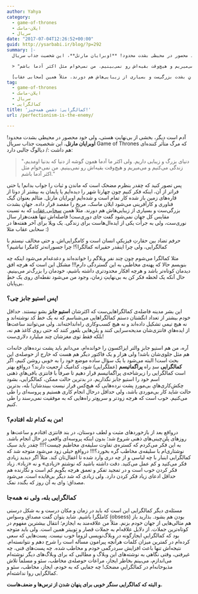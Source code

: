 ```yaml
---
author: Yahya
category:
  - game-of-thrones
  - ایلان-ماسک
  - سریال
date: "2017-07-04T12:26:52+00:00"
guid: http://ysarbabi.ir/blog/?p=292
summary: |-
  آدم است دیگر، بخشی از بی‌نهایتِ هستی، ولی خود محصور در محیطی بشدت محدود! **اوبرایان مارتل**، این شخصیت جذاب سریال Game of Thrones که مرگ متأثر کننده‌ای هم داشت :/ دیالوگ جالبی دارد:

  > "دنیای بزرگ و زیبایی داریم. ولی اکثر ما آدما همون گوشه از دنیا که بدنیا اومدیم، زندگی می‌کنیم و می‌میریم و هیچ‌وقت بقیه‌اش رو نمی‌بینیم. من نمی‌خوام مثل اکثر آدما باشم."

  پس تصور کنید که چقدر بنظرم مضحک است که ماندن و ثبات را جواب بدانم!‌ یا حتی فراتر از آن، اینکه فکر کنیم چون چهارتا شهر را دیده‌ایم یا پایمان به بیشتر از دوتا از قاره‌های زمین باز شده کار تمام است و شده‌ایم اوبرایان مارتل. مثالم بعنوان گیک فناوری و کارآفرینی می‌شود ایلان ماسک، مریخ را مقصد قرار داده. جهانِ بشدت بزرگی‌ست و بسیاری از زیبایی‌هاش هم دورند. مثلاً همین [سحابی عقاب](https://en.wikipedia.org/wiki/Eagle_Nebula) که به نسبت مقایس کل جهان نمی‌شود گفت جای دوری‌ست! فاصله‌اش تنها هفت‌هزار سال نوری‌ست، ولی به جرأت یکی از ایده‌ال‌هاست برای زندگی. یک ویلا برای آخر هفته‌ها در سحابی عقاب مثلا :)
tag:
  - game-of-thrones
  - ایلان-ماسک
  - سریال
  - کمالگرایی
title: 'کمالگرایی: دشمن همه‌چیز!'
url: /perfectionism-is-the-enemy/

---
```

آدم است دیگر، بخشی از بی‌نهایتِ هستی، ولی خود محصور در محیطی بشدت محدود! **اوبرایان مارتل**، این شخصیت جذاب سریال Game of Thrones که مرگ متأثر کننده‌ای هم داشت :/ دیالوگ جالبی دارد:

> "دنیای بزرگ و زیبایی داریم. ولی اکثر ما آدما همون گوشه از دنیا که بدنیا اومدیم، زندگی می‌کنیم و می‌میریم و هیچ‌وقت بقیه‌اش رو نمی‌بینیم. من نمی‌خوام مثل اکثر آدما باشم."

پس تصور کنید که چقدر بنظرم مضحک است که ماندن و ثبات را جواب بدانم!‌ یا حتی فراتر از آن، اینکه فکر کنیم چون چهارتا شهر را دیده‌ایم یا پایمان به بیشتر از دوتا از قاره‌های زمین باز شده کار تمام است و شده‌ایم اوبرایان مارتل. مثالم بعنوان گیک فناوری و کارآفرینی می‌شود ایلان ماسک، مریخ را مقصد قرار داده. جهانِ بشدت بزرگی‌ست و بسیاری از زیبایی‌هاش هم دورند. مثلاً همین [سحابی عقاب](https://en.wikipedia.org/wiki/Eagle_Nebula) که به نسبت مقایس کل جهان نمی‌شود گفت جای دوری‌ست! فاصله‌اش تنها هفت‌هزار سال نوری‌ست، ولی به جرأت یکی از ایده‌ال‌هاست برای زندگی. یک ویلا برای آخر هفته‌ها در سحابی عقاب مثلا :)

حرفم تضاد بین حقارتِ فیزیکیِ انسان است و کامگرایی‌اش. و حتی مخالف نیستم با کمالگرایی، ولی چرا اینقدر حقیرانه کمالگرا؟! چرا جسورانه‌تر کامگرا نباشیم؟

مثلا کمالگرا می‌شوم چون چند نفر وبلاگم را خوانده‌اند و دغدغه‌ام می‌شود اینکه چه بنویسم حالا که پهنه‌ی مخاطبی به این گستردگی دارم!!! مشکل این است که هرچه افق دیدمان کوتاه‌تر باشد و هرچه افکار محدودتری داشته باشیم، خودمان را بزرگ‌تر می‌بینیم. حال آنکه یک لحظه فکر کن به بی‌نهایتِ‌ زمان، وجود من می‌شود نقطه‌ای روی یک خطِ بی‌پایان.

### پس استیو جابز چی؟!

این بشر مدینه فاضله‌ی کمالگراهایی‌ست که اکثرشان **استیو جابز** بشو نیستند. حداقل خودم بیشتر از تعداد انگشتان دستم کمالگراهایی می‌شناسم که نه یک خط کد نوشته‌اند و نه هیچ تیمی تشکیل داده‌اند و نه هیچ کسب‌وکاری راه‌انداخته‌اند. ولی می‌توانند ساعت‌ها از ایده‌هایِ فانتزی‌شان مدیحه‌سرایی کنند و پلن‌هایی بلغور کنند که حتی روی کاغذ هم نه، بلکه فقط توی مغزشان چند میلیارد دلاری‌ست!

آره، من هم استیو جابزِ والتر ایزاکسون را خوانده‌ام، می‌دانم باید پشت نرده‌های خانه‌ات هم مثل جلوی‌شان باشد! ولی هزار و یک فاکتور دیگر هم هست که خارج از حوصله‌ی این بحث است! البته می‌شود با یک سؤال ساده موضع خود را به خوبی روشن کنیم، اگر **کمالگرایی** سدِ راه **پراگماتیسم** (عملگرایی) شود، کدامیک ارجعیت دارند؟ درواقع بهتر است کمالگرایی را زیرشاخه‌ی پراگماتیسم قرار دهیم تا صرفاً با فانتزی بافی‌هایِ ذهنی اسم خود را استیو جابز نگذاریم. در بدترین حالت ممکن، کمالگرایی، بشود چکش‌کاری‌هایِ بی‌موردِ پشت نرده‌هایی که هیچ‌کس قرار نیست ببیندشان! بله، بدترین حالت شاید کار بی‌موردی باشد، ولی حداقل درحال انجام کاری هستیم و پروسه‌ای را طی می‌کنیم. خوب است که هرچه زودتر و سریع‌تر راه‌هایی که به موفقیت نمی‌رسند را طی کنیم.

### من به کدام تله افتادم؟!

در‌واقع بعد از بازخوردهای مثبت و لطف دوستان، در بند فانتزی افتادم و ساعت‌ها و روزهای پلن‌چینی‌های ذهنی شروع شد؛ بدون اینکه پروسه‌ای واقعی در حال انجام باشد. به این فکر می‌کردم که کستره‌ی تفاوت سلیقه‌ی مخاطبم چیست؟!!! چقدر باید سبک نوشتاری‌ام با سلیقه‌ی مخاطب گره بخورد؟!!!‌ در‌واقع خیلی زود می‌شود متوجه شد که کمالگرایی اینبار با چه لباسی و از چه دری وارد شده تا اغفال‌تان کند. مثلاً اگر دیدید زیادی فکر می‌کنید و کم عمل می‌کنید. دقت داشته باشید که نوشتم «زیادی» و نه «زیاد». زیاد فکر کردن خوب است و در تمجید تفکر و تعمق هرچه بگویم کم است و نگارنده هم حداقل ادعای زیاد فکر کردن دارد. ولی زیادی که شد دیگر بی‌فایده است. می‌شود مصداق:‌ وای به آن روز که بگندد نمک.

### کمالگرایی بله، ولی نه همه‌جا

مسئله‌ی دیگر کمالگرایی این است که باید در زمان و مکان درست و به شکل درستی کاملگرا باشیم. شاید بتوان گفت مصداق وسواس (obsess) بودن هم بشود. بذارید باز هم مثالی‌هایی از جهان خودم بزنم. مثلاً من علاقه‌مند به ایجازم؛ انتقال بیشترین مفهوم در کوتاه‌ترین جملات. از دلایل علاقه‌ام به جملات قصار و توییتر همین است. ولی باید متوجه بود که کمالگراییِ ایجازگونه در وبلاگ‌نویسی لزوماً خوب نیست. پست‌هایی که سعی کرده‌ام در کمترین میزان کلمات هرآنچه پیرامون مسأله است را شرح دهم و نتوانسته‌ام. نتیجه‌اش تنها باعث افزایش سردرگمی خودم و مخاطب شده‌. چه پست‌های فنی، چه غیرفنی، وقتی نگاهی به نوشته‌های این وبلاگ و مطالبی که برای وبلاگ‌های دیگر نوشته‌ام می‌اندازم، می‌بینم بخاطر ایجاز، مراعات حوصله‌ی مخاطب، سئو و مسلماً تلاش مذبوحانه‌ام در کمالگراییِ مضحک! چه جفایی که به خودم، ایجاز، مخاطب، سئو و کمالگرایی روا نداشته‌ام.

**و البته که کمالگرایی سنگر خوبی برای پنهان شدن از ترس‌ها و ضعف‌هاست.**
